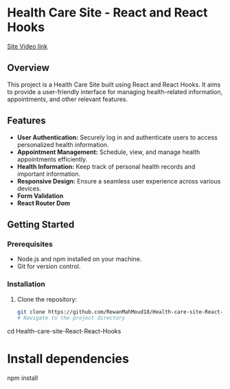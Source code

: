 # Health Care Site - React and React Hooks

[Site Video link](https://drive.google.com/file/d/1lKhU7nu2oCPZW2i_28Wf-NCWwXYN74bJ/view?usp=drive_link)

## Overview

This project is a Health Care Site built using React and React Hooks. It aims to provide a user-friendly interface for managing health-related information, appointments, and other relevant features.

## Features

- **User Authentication:** Securely log in and authenticate users to access personalized health information.
- **Appointment Management:** Schedule, view, and manage health appointments efficiently.
- **Health Information:** Keep track of personal health records and important information.
- **Responsive Design:** Ensure a seamless user experience across various devices.
- **Form Validation**
- **React Router Dom**

## Getting Started

### Prerequisites

- Node.js and npm installed on your machine.
- Git for version control.

### Installation

1. Clone the repository:

   ```bash
   git clone https://github.com/RewanMahMoud18/Health-care-site-React-React-Hooks.git
   # Navigate to the project directory
cd Health-care-site-React-React-Hooks

# Install dependencies
npm install
